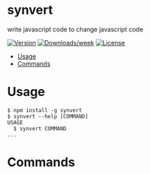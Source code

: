 synvert
=======

write javascript code to change javascript code

[![Version](https://img.shields.io/npm/v/synvert.svg)](https://npmjs.org/package/synvert)
[![Downloads/week](https://img.shields.io/npm/dw/synvert.svg)](https://npmjs.org/package/synvert)
[![License](https://img.shields.io/npm/l/synvert.svg)](https://github.com/xinminlabs/synvert-javascript/blob/master/package.json)

<!-- toc -->
* [Usage](#usage)
* [Commands](#commands)
<!-- tocstop -->
# Usage
<!-- usage -->
```sh-session
$ npm install -g synvert
$ synvert --help [COMMAND]
USAGE
  $ synvert COMMAND
...
```
<!-- usagestop -->
# Commands
<!-- commands -->

<!-- commandsstop -->
